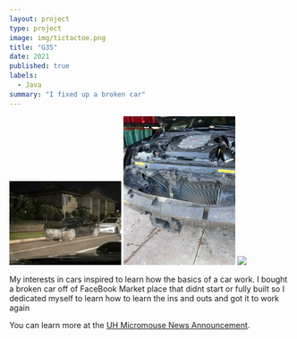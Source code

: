 ```yaml
---
layout: project
type: project
image: img/tictactoe.png
title: "G35"
date: 2021
published: true
labels:
  - Java
summary: "I fixed up a broken car"
---
```


<div class="text-center p-4">
  <img width="200px" src="../img/G35Pt1.jpg" class="img-thumbnail" >
  <img width="200px" src="../img/G35Pt222.jpg" class="img-thumbnail" >
  <img width="200px" src="../imgG35Pt2.jpg" class="img-thumbnail" >
</div>

My interests in cars inspired to learn how the basics of a car work. I bought a broken car off of FaceBook Market place that didnt start or fully built so I dedicated myself to learn how to learn the ins and outs and got it to work again 





You can learn more at the [UH Micromouse News Announcement](https://manoa.hawaii.edu/news/article.php?aId=2857).
